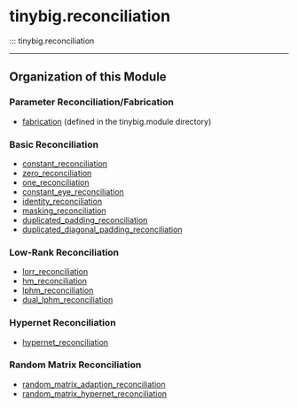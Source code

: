 # tinybig.reconciliation

::: tinybig.reconciliation

---------------------------------------

## Organization of this Module

### Parameter Reconciliation/Fabrication
* [fabrication](../module/fabrication.md) (defined in the tinybig.module directory)

### Basic Reconciliation
* [constant_reconciliation](constant_reconciliation.md)
* [zero_reconciliation](zero_reconciliation.md)
* [one_reconciliation](one_reconciliation.md)
* [constant_eye_reconciliation](constant_eye_reconciliation.md)
* [identity_reconciliation](identity_reconciliation.md)
* [masking_reconciliation](masking_reconciliation.md)
* [duplicated_padding_reconciliation](duplicated_padding_reconciliation.md)
* [duplicated_diagonal_padding_reconciliation](duplicated_diagonal_padding_reconciliation.md)

### Low-Rank Reconciliation
* [lorr_reconciliation](lorr_reconciliation.md)
* [hm_reconciliation](hm_reconciliation.md)
* [lphm_reconciliation](lphm_reconciliation.md)
* [dual_lphm_reconciliation](dual_lphm_reconciliation.md)

### Hypernet Reconciliation
* [hypernet_reconciliation](hypernet_reconciliation.md)

### Random Matrix Reconciliation
* [random_matrix_adaption_reconciliation](random_matrix_adaption_reconciliation.md)
* [random_matrix_hypernet_reconciliation](random_matrix_hypernet_reconciliation.md)

